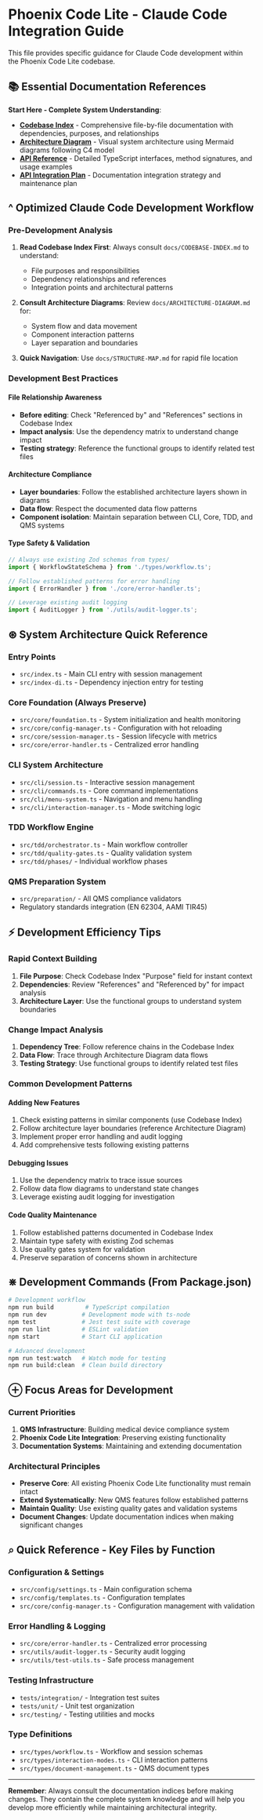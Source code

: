 # Phoenix Code Lite - Claude Code Integration Guide

This file provides specific guidance for Claude Code development within the Phoenix Code Lite codebase.

## 📚 Essential Documentation References

**Start Here - Complete System Understanding**:

- **[Codebase Index](docs/index/CODEBASE-INDEX.md)** - Comprehensive file-by-file documentation with dependencies, purposes, and relationships
- **[Architecture Diagram](docs/index/ARCHITECTURE-DIAGRAM.md)** - Visual system architecture using Mermaid diagrams following C4 model
- **[API Reference](docs/index/API-REFERENCE.md)** - Detailed TypeScript interfaces, method signatures, and usage examples
- **[API Integration Plan](docs/API-INTEGRATION-PLAN.md)** - Documentation integration strategy and maintenance plan

## ^ Optimized Claude Code Development Workflow

### Pre-Development Analysis

1. **Read Codebase Index First**: Always consult `docs/CODEBASE-INDEX.md` to understand:
   - File purposes and responsibilities
   - Dependency relationships and references  
   - Integration points and architectural patterns

2. **Consult Architecture Diagrams**: Review `docs/ARCHITECTURE-DIAGRAM.md` for:
   - System flow and data movement
   - Component interaction patterns
   - Layer separation and boundaries

3. **Quick Navigation**: Use `docs/STRUCTURE-MAP.md` for rapid file location

### Development Best Practices

#### File Relationship Awareness

- **Before editing**: Check "Referenced by" and "References" sections in Codebase Index
- **Impact analysis**: Use the dependency matrix to understand change impact
- **Testing strategy**: Reference the functional groups to identify related test files

#### Architecture Compliance

- **Layer boundaries**: Follow the established architecture layers shown in diagrams
- **Data flow**: Respect the documented data flow patterns
- **Component isolation**: Maintain separation between CLI, Core, TDD, and QMS systems

#### Type Safety & Validation

```typescript
// Always use existing Zod schemas from types/
import { WorkflowStateSchema } from './types/workflow.ts';

// Follow established patterns for error handling
import { ErrorHandler } from './core/error-handler.ts';

// Leverage existing audit logging
import { AuditLogger } from './utils/audit-logger.ts';
```

## ⊛ System Architecture Quick Reference

### Entry Points

- `src/index.ts` - Main CLI entry with session management
- `src/index-di.ts` - Dependency injection entry for testing

### Core Foundation (Always Preserve)

- `src/core/foundation.ts` - System initialization and health monitoring
- `src/core/config-manager.ts` - Configuration with hot reloading
- `src/core/session-manager.ts` - Session lifecycle with metrics
- `src/core/error-handler.ts` - Centralized error handling

### CLI System Architecture

- `src/cli/session.ts` - Interactive session management
- `src/cli/commands.ts` - Core command implementations
- `src/cli/menu-system.ts` - Navigation and menu handling
- `src/cli/interaction-manager.ts` - Mode switching logic

### TDD Workflow Engine

- `src/tdd/orchestrator.ts` - Main workflow controller
- `src/tdd/quality-gates.ts` - Quality validation system
- `src/tdd/phases/` - Individual workflow phases

### QMS Preparation System

- `src/preparation/` - All QMS compliance validators
- Regulatory standards integration (EN 62304, AAMI TIR45)

## ⚡ Development Efficiency Tips

### Rapid Context Building

1. **File Purpose**: Check Codebase Index "Purpose" field for instant context
2. **Dependencies**: Review "References" and "Referenced by" for impact analysis
3. **Architecture Layer**: Use the functional groups to understand system boundaries

### Change Impact Analysis

1. **Dependency Tree**: Follow reference chains in the Codebase Index
2. **Data Flow**: Trace through Architecture Diagram data flows
3. **Testing Strategy**: Use functional groups to identify related test files

### Common Development Patterns

#### Adding New Features

1. Check existing patterns in similar components (use Codebase Index)
2. Follow architecture layer boundaries (reference Architecture Diagram)
3. Implement proper error handling and audit logging
4. Add comprehensive tests following existing patterns

#### Debugging Issues

1. Use the dependency matrix to trace issue sources
2. Follow data flow diagrams to understand state changes
3. Leverage existing audit logging for investigation

#### Code Quality Maintenance

1. Follow established patterns documented in Codebase Index
2. Maintain type safety with existing Zod schemas
3. Use quality gates system for validation
4. Preserve separation of concerns shown in architecture

## ⋇ Development Commands (From Package.json)

```bash
# Development workflow
npm run build         # TypeScript compilation
npm run dev          # Development mode with ts-node
npm test             # Jest test suite with coverage
npm run lint         # ESLint validation
npm start            # Start CLI application

# Advanced development
npm run test:watch   # Watch mode for testing
npm run build:clean  # Clean build directory
```

## ⊕ Focus Areas for Development

### Current Priorities

1. **QMS Infrastructure**: Building medical device compliance system
2. **Phoenix Code Lite Integration**: Preserving existing functionality
3. **Documentation Systems**: Maintaining and extending documentation

### Architectural Principles

- **Preserve Core**: All existing Phoenix Code Lite functionality must remain intact
- **Extend Systematically**: New QMS features follow established patterns
- **Maintain Quality**: Use existing quality gates and validation systems
- **Document Changes**: Update documentation indices when making significant changes

## ⌕ Quick Reference - Key Files by Function

### Configuration & Settings

- `src/config/settings.ts` - Main configuration schema
- `src/config/templates.ts` - Configuration templates
- `src/core/config-manager.ts` - Configuration management with validation

### Error Handling & Logging  

- `src/core/error-handler.ts` - Centralized error processing
- `src/utils/audit-logger.ts` - Security audit logging
- `src/utils/test-utils.ts` - Safe process management

### Testing Infrastructure

- `tests/integration/` - Integration test suites
- `tests/unit/` - Unit test organization
- `src/testing/` - Testing utilities and mocks

### Type Definitions

- `src/types/workflow.ts` - Workflow and session schemas
- `src/types/interaction-modes.ts` - CLI interaction patterns
- `src/types/document-management.ts` - QMS document types

---

**Remember**: Always consult the documentation indices before making changes. They contain the complete system knowledge and will help you develop more efficiently while maintaining architectural integrity.
